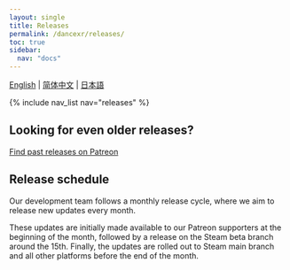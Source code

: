 ```yaml
---
layout: single
title: Releases
permalink: /dancexr/releases/
toc: true
sidebar:
  nav: "docs"
---
```

[English](/dancexr/releases/releases) | [简体中文](/zh/dancexr/releases/releases) | [日本語](/jp/dancexr/releases/releases)


{% include nav_list nav="releases" %}

## Looking for even older releases? 

[Find past releases on Patreon](https://www.patreon.com/dvvr)

## Release schedule

Our development team follows a monthly release cycle, where we aim to release new updates every month. 

These updates are initially made available to our Patreon supporters at the beginning of the month, followed by a release on the Steam beta branch around the 15th. Finally, the updates are rolled out to Steam main branch and all other platforms before the end of the month.